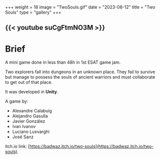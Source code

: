 +++
weight = 18
image = "TwoSouls.gif"
date = "2023-08-12"
title = "Two Souls"
type = "gallery"
+++

{{< youtube suCgFtmNO3M >}}
---
# Brief

A mini game done in less than 48h in 1st ESAT game jam.

Two explorers fall into dungeons in an unknown place. They fail to survive but manage to possess the souls of ancient warriors and must collaborate to get out of that place.

It was developed in **Unity**.

A game by:

- Alexandre Calabuig
- Alejandro Gasulla
- Javier González
- Ivan Ivanov
- Luciano Lusvarghi
- José Sanz

itch.io link: [https://badwaz.itch.io/two-souls](https://badwaz.itch.io/two-souls)